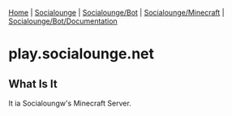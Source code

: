 [Home](/) | [Socialounge](/socialounge) | [Socialounge/Bot](/socialounge/bot) | [Socialounge/Minecraft](/socialounge/minecraft) | [Socialounge/Bot/Documentation](/socialounge/bot/documentation)

# play.socialounge.net

## What Is It
It ia Socialoungw's Minecraft Server.
